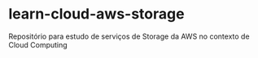 # learn-cloud-aws-storage
Repositório para estudo de serviços de Storage da AWS no contexto de Cloud Computing
